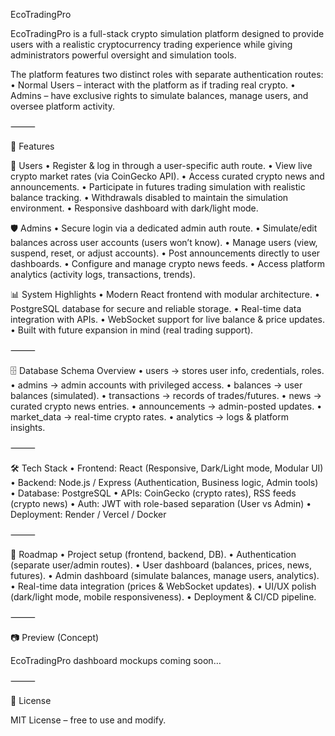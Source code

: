 EcoTradingPro

EcoTradingPro is a full-stack crypto simulation platform designed to provide users with a realistic cryptocurrency trading experience while giving administrators powerful oversight and simulation tools.

The platform features two distinct roles with separate authentication routes:
	•	Normal Users – interact with the platform as if trading real crypto.
	•	Admins – have exclusive rights to simulate balances, manage users, and oversee platform activity.

⸻

🚀 Features

👤 Users
	•	Register & log in through a user-specific auth route.
	•	View live crypto market rates (via CoinGecko API).
	•	Access curated crypto news and announcements.
	•	Participate in futures trading simulation with realistic balance tracking.
	•	Withdrawals disabled to maintain the simulation environment.
	•	Responsive dashboard with dark/light mode.

🛡️ Admins
	•	Secure login via a dedicated admin auth route.
	•	Simulate/edit balances across user accounts (users won’t know).
	•	Manage users (view, suspend, reset, or adjust accounts).
	•	Post announcements directly to user dashboards.
	•	Configure and manage crypto news feeds.
	•	Access platform analytics (activity logs, transactions, trends).

📊 System Highlights
	•	Modern React frontend with modular architecture.
	•	PostgreSQL database for secure and reliable storage.
	•	Real-time data integration with APIs.
	•	WebSocket support for live balance & price updates.
	•	Built with future expansion in mind (real trading support).

⸻

🗄️ Database Schema Overview
	•	users → stores user info, credentials, roles.
	•	admins → admin accounts with privileged access.
	•	balances → user balances (simulated).
	•	transactions → records of trades/futures.
	•	news → curated crypto news entries.
	•	announcements → admin-posted updates.
	•	market_data → real-time crypto rates.
	•	analytics → logs & platform insights.

⸻

🛠️ Tech Stack
	•	Frontend: React (Responsive, Dark/Light mode, Modular UI)
	•	Backend: Node.js / Express (Authentication, Business logic, Admin tools)
	•	Database: PostgreSQL
	•	APIs: CoinGecko (crypto rates), RSS feeds (crypto news)
	•	Auth: JWT with role-based separation (User vs Admin)
	•	Deployment: Render / Vercel / Docker

⸻

📌 Roadmap
	•	Project setup (frontend, backend, DB).
	•	Authentication (separate user/admin routes).
	•	User dashboard (balances, prices, news, futures).
	•	Admin dashboard (simulate balances, manage users, analytics).
	•	Real-time data integration (prices & WebSocket updates).
	•	UI/UX polish (dark/light mode, mobile responsiveness).
	•	Deployment & CI/CD pipeline.

⸻

📷 Preview (Concept)

EcoTradingPro dashboard mockups coming soon…

⸻

📄 License

MIT License – free to use and modify.
